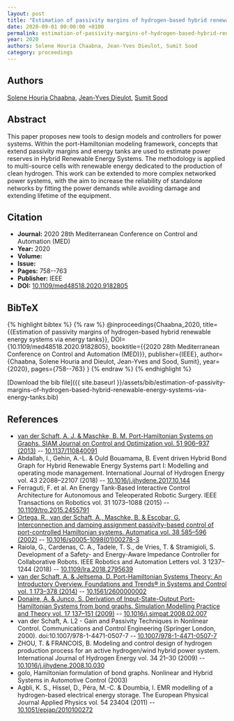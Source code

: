 ```yaml
---
layout: post
title: "Estimation of passivity margins of hydrogen-based hybrid renewable energy systems via energy tanks"
date: 2020-09-01 00:00:00 +0100
permalink: estimation-of-passivity-margins-of-hydrogen-based-hybrid-renewable-energy-systems-via-energy-tanks
year: 2020
authors: Solene Houria Chaabna, Jean-Yves Dieulot, Sumit Sood
category: proceedings
---
```

 
## Authors
[Solene Houria Chaabna](authors/solene-houria-chaabna), [Jean-Yves Dieulot](authors/jean-yves-dieulot), [Sumit Sood](authors/sumit-sood)
 
## Abstract
This paper proposes new tools to design models and controllers for power systems. Within the port-Hamiltonian modeling framework, concepts that extend passivity margins and energy tanks are used to estimate power reserves in Hybrid Renewable Energy Systems. The methodology is applied to multi-source cells with renewable energy dedicated to the production of clean hydrogen. This work can be extended to more complex networked power systems, with the aim to increase the reliability of standalone networks by fitting the power demands while avoiding damage and extending lifetime of the equipment.
 
## Citation
- **Journal:** 2020 28th Mediterranean Conference on Control and Automation (MED)
- **Year:** 2020
- **Volume:** 
- **Issue:** 
- **Pages:** 758--763
- **Publisher:** IEEE
- **DOI:** [10.1109/med48518.2020.9182805](https://doi.org/10.1109/med48518.2020.9182805)
 
## BibTeX
{% highlight bibtex %}
{% raw %}
@inproceedings{Chaabna_2020,
  title={{Estimation of passivity margins of hydrogen-based hybrid renewable energy systems via energy tanks}},
  DOI={10.1109/med48518.2020.9182805},
  booktitle={{2020 28th Mediterranean Conference on Control and Automation (MED)}},
  publisher={IEEE},
  author={Chaabna, Solene Houria and Dieulot, Jean-Yves and Sood, Sumit},
  year={2020},
  pages={758--763}
}
{% endraw %}
{% endhighlight %}
 
[Download the bib file]({{ site.baseurl }}/assets/bib/estimation-of-passivity-margins-of-hydrogen-based-hybrid-renewable-energy-systems-via-energy-tanks.bib)
 
## References
- [van der Schaft, A. J. & Maschke, B. M. Port-Hamiltonian Systems on Graphs. SIAM Journal on Control and Optimization vol. 51 906–937 (2013)](port-hamiltonian-systems-on-graphs) -- [10.1137/110840091](https://doi.org/10.1137/110840091)
- Abdallah, I., Gehin, A.-L. & Ould Bouamama, B. Event driven Hybrid Bond Graph for Hybrid Renewable Energy Systems part I: Modelling and operating mode management. International Journal of Hydrogen Energy vol. 43 22088–22107 (2018) -- [10.1016/j.ijhydene.2017.10.144](https://doi.org/10.1016/j.ijhydene.2017.10.144)
- Ferraguti, F. et al. An Energy Tank-Based Interactive Control Architecture for Autonomous and Teleoperated Robotic Surgery. IEEE Transactions on Robotics vol. 31 1073–1088 (2015) -- [10.1109/tro.2015.2455791](https://doi.org/10.1109/tro.2015.2455791)
- [Ortega, R., van der Schaft, A., Maschke, B. & Escobar, G. Interconnection and damping assignment passivity-based control of port-controlled Hamiltonian systems. Automatica vol. 38 585–596 (2002)](interconnection-and-damping-assignment-passivity-based-control-of-port-controlled-hamiltonian-systems) -- [10.1016/s0005-1098(01)00278-3](https://doi.org/10.1016/s0005-1098(01)00278-3)
- Raiola, G., Cardenas, C. A., Tadele, T. S., de Vries, T. & Stramigioli, S. Development of a Safety- and Energy-Aware Impedance Controller for Collaborative Robots. IEEE Robotics and Automation Letters vol. 3 1237–1244 (2018) -- [10.1109/lra.2018.2795639](https://doi.org/10.1109/lra.2018.2795639)
- [van der Schaft, A. & Jeltsema, D. Port-Hamiltonian Systems Theory: An Introductory Overview. Foundations and Trends® in Systems and Control vol. 1 173–378 (2014)](port-hamiltonian-systems-theory-an-introductory-overview) -- [10.1561/2600000002](https://doi.org/10.1561/2600000002)
- [Donaire, A. & Junco, S. Derivation of Input-State-Output Port-Hamiltonian Systems from bond graphs. Simulation Modelling Practice and Theory vol. 17 137–151 (2009)](derivation-of-input-state-output-port-hamiltonian-systems-from-bond-graphs) -- [10.1016/j.simpat.2008.02.007](https://doi.org/10.1016/j.simpat.2008.02.007)
- van der Schaft, A. L2 - Gain and Passivity Techniques in Nonlinear Control. Communications and Control Engineering (Springer London, 2000). doi:10.1007/978-1-4471-0507-7 -- [10.1007/978-1-4471-0507-7](https://doi.org/10.1007/978-1-4471-0507-7)
- ZHOU, T. & FRANCOIS, B. Modeling and control design of hydrogen production process for an active hydrogen/wind hybrid power system. International Journal of Hydrogen Energy vol. 34 21–30 (2009) -- [10.1016/j.ijhydene.2008.10.030](https://doi.org/10.1016/j.ijhydene.2008.10.030)
- golo, Hamiltonian formulation of bond graphs. Nonlinear and Hybrid Systems in Automotive Control (2003)
- Agbli, K. S., Hissel, D., Péra, M.-C. & Doumbia, I. EMR modelling of a hydrogen-based electrical energy storage. The European Physical Journal Applied Physics vol. 54 23404 (2011) -- [10.1051/epjap/2010100272](https://doi.org/10.1051/epjap/2010100272)

